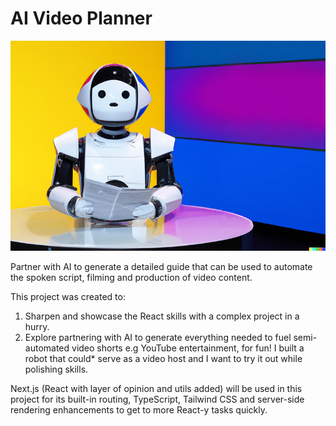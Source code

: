 # AI Video Planner

![Hello](automated-video-thoughts.jpg)

Partner with AI to generate a detailed guide that can be used to automate the spoken script, filming and production of video content.

This project was created to:

1. Sharpen and showcase the React skills with a complex project in a hurry.
2. Explore partnering with AI to generate everything needed to fuel semi-automated video shorts e.g YouTube entertainment, for fun! I built a robot that could* serve as a video host and I want to try it out while polishing skills.

Next.js (React with layer of opinion and utils added) will be used in this project for its built-in routing, TypeScript, Tailwind CSS and server-side rendering enhancements to get to more React-y tasks quickly.